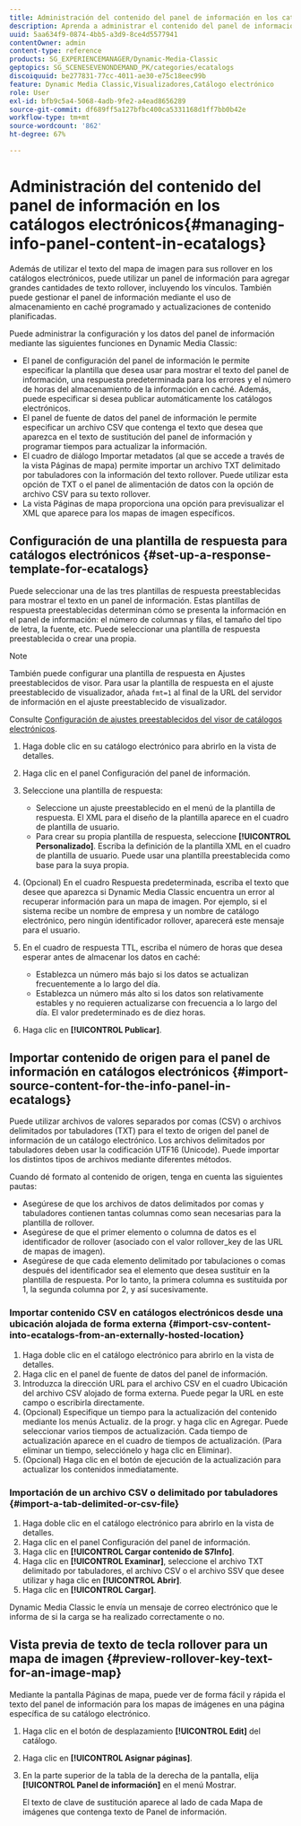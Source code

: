 ```yaml
---
title: Administración del contenido del panel de información en los catálogos electrónicos
description: Aprenda a administrar el contenido del panel de información en los catálogos electrónicos.
uuid: 5aa634f9-0874-4bb5-a3d9-8ce4d5577941
contentOwner: admin
content-type: reference
products: SG_EXPERIENCEMANAGER/Dynamic-Media-Classic
geptopics: SG_SCENESEVENONDEMAND_PK/categories/ecatalogs
discoiquuid: be277831-77cc-4011-ae30-e75c18eec99b
feature: Dynamic Media Classic,Visualizadores,Catálogo electrónico
role: User
exl-id: bfb9c5a4-5068-4adb-9fe2-a4ead8656289
source-git-commit: df689ff5a127bfbc400ca5331168d1ff7bb0b42e
workflow-type: tm+mt
source-wordcount: '862'
ht-degree: 67%

---
```


# Administración del contenido del panel de información en los catálogos electrónicos{#managing-info-panel-content-in-ecatalogs}

Además de utilizar el texto del mapa de imagen para sus rollover en los catálogos electrónicos, puede utilizar un panel de información para agregar grandes cantidades de texto rollover, incluyendo los vínculos. También puede gestionar el panel de información mediante el uso de almacenamiento en caché programado y actualizaciones de contenido planificadas.

Puede administrar la configuración y los datos del panel de información mediante las siguientes funciones en Dynamic Media Classic:

* El panel de configuración del panel de información le permite especificar la plantilla que desea usar para mostrar el texto del panel de información, una respuesta predeterminada para los errores y el número de horas del almacenamiento de la información en caché. Además, puede especificar si desea publicar automáticamente los catálogos electrónicos.
* El panel de fuente de datos del panel de información le permite especificar un archivo CSV que contenga el texto que desea que aparezca en el texto de sustitución del panel de información y programar tiempos para actualizar la información.
* El cuadro de diálogo Importar metadatos (al que se accede a través de la vista Páginas de mapa) permite importar un archivo TXT delimitado por tabuladores con la información del texto rollover. Puede utilizar esta opción de TXT o el panel de alimentación de datos con la opción de archivo CSV para su texto rollover.
* La vista Páginas de mapa proporciona una opción para previsualizar el XML que aparece para los mapas de imagen específicos.

## Configuración de una plantilla de respuesta para catálogos electrónicos {#set-up-a-response-template-for-ecatalogs}

Puede seleccionar una de las tres plantillas de respuesta preestablecidas para mostrar el texto en un panel de información. Estas plantillas de respuesta preestablecidas determinan cómo se presenta la información en el panel de información: el número de columnas y filas, el tamaño del tipo de letra, la fuente, etc. Puede seleccionar una plantilla de respuesta preestablecida o crear una propia.

>[!NOTE]
>
>También puede configurar una plantilla de respuesta en Ajustes preestablecidos de visor. Para usar la plantilla de respuesta en el ajuste preestablecido de visualizador, añada `fmt=1` al final de la URL del servidor de información en el ajuste preestablecido de visualizador.
>
>Consulte [Configuración de ajustes preestablecidos del visor de catálogos electrónicos](setting-ecatalog-viewer-presets.md#setting_up_ecatalog_viewer_presets).

1. Haga doble clic en su catálogo electrónico para abrirlo en la vista de detalles.
1. Haga clic en el panel Configuración del panel de información.
1. Seleccione una plantilla de respuesta:

   * Seleccione un ajuste preestablecido en el menú de la plantilla de respuesta. El XML para el diseño de la plantilla aparece en el cuadro de plantilla de usuario.
   * Para crear su propia plantilla de respuesta, seleccione **[!UICONTROL Personalizado]**. Escriba la definición de la plantilla XML en el cuadro de plantilla de usuario. Puede usar una plantilla preestablecida como base para la suya propia. 

1. (Opcional) En el cuadro Respuesta predeterminada, escriba el texto que desee que aparezca si Dynamic Media Classic encuentra un error al recuperar información para un mapa de imagen. Por ejemplo, si el sistema recibe un nombre de empresa y un nombre de catálogo electrónico, pero ningún identificador rollover, aparecerá este mensaje para el usuario.
1. En el cuadro de respuesta TTL, escriba el número de horas que desea esperar antes de almacenar los datos en caché:

   * Establezca un número más bajo si los datos se actualizan frecuentemente a lo largo del día.
   * Establezca un número más alto si los datos son relativamente estables y no requieren actualizarse con frecuencia a lo largo del día. El valor predeterminado es de diez horas.

1. Haga clic en **[!UICONTROL Publicar]**.

## Importar contenido de origen para el panel de información en catálogos electrónicos {#import-source-content-for-the-info-panel-in-ecatalogs}

Puede utilizar archivos de valores separados por comas (CSV) o archivos delimitados por tabuladores (TXT) para el texto de origen del panel de información de un catálogo electrónico. Los archivos delimitados por tabuladores deben usar la codificación UTF16 (Unicode). Puede importar los distintos tipos de archivos mediante diferentes métodos.

Cuando dé formato al contenido de origen, tenga en cuenta las siguientes pautas:

* Asegúrese de que los archivos de datos delimitados por comas y tabuladores contienen tantas columnas como sean necesarias para la plantilla de rollover.
* Asegúrese de que el primer elemento o columna de datos es el identificador de rollover (asociado con el valor rollover_key de las URL de mapas de imagen).
* Asegúrese de que cada elemento delimitado por tabulaciones o comas después del identificador sea el elemento que desea sustituir en la plantilla de respuesta. Por lo tanto, la primera columna es sustituida por $1$, la segunda columna por $2$, y así sucesivamente.

### Importar contenido CSV en catálogos electrónicos desde una ubicación alojada de forma externa {#import-csv-content-into-ecatalogs-from-an-externally-hosted-location}

1. Haga doble clic en el catálogo electrónico para abrirlo en la vista de detalles.
1. Haga clic en el panel de fuente de datos del panel de información.
1. Introduzca la dirección URL para el archivo CSV en el cuadro Ubicación del archivo CSV alojado de forma externa. Puede pegar la URL en este campo o escribirla directamente.
1. (Opcional) Especifique un tiempo para la actualización del contenido mediante los menús Actualiz. de la progr. y haga clic en Agregar. Puede seleccionar varios tiempos de actualización. Cada tiempo de actualización aparece en el cuadro de tiempos de actualización. (Para eliminar un tiempo, selecciónelo y haga clic en Eliminar).
1. (Opcional) Haga clic en el botón de ejecución de la actualización para actualizar los contenidos inmediatamente.

### Importación de un archivo CSV o delimitado por tabuladores {#import-a-tab-delimited-or-csv-file}

<!-- 

Comment Type: remark
Last Modified By: unknown unknown 
Last Modified Date: 

<p>SR changed this section 10/23/2012</p>

 -->

1. Haga doble clic en el catálogo electrónico para abrirlo en la vista de detalles.
1. Haga clic en el panel Configuración del panel de información.
1. Haga clic en **[!UICONTROL Cargar contenido de S7Info]**.
1. Haga clic en **[!UICONTROL Examinar]**, seleccione el archivo TXT delimitado por tabuladores, el archivo CSV o el archivo SSV que desee utilizar y haga clic en **[!UICONTROL Abrir]**.
1. Haga clic en **[!UICONTROL Cargar]**.

Dynamic Media Classic le envía un mensaje de correo electrónico que le informa de si la carga se ha realizado correctamente o no.

## Vista previa de texto de tecla rollover para un mapa de imagen {#preview-rollover-key-text-for-an-image-map}

Mediante la pantalla Páginas de mapa, puede ver de forma fácil y rápida el texto del panel de información para los mapas de imágenes en una página específica de su catálogo electrónico.

1. Haga clic en el botón de desplazamiento **[!UICONTROL Edit]** del catálogo.
1. Haga clic en **[!UICONTROL Asignar páginas]**.
1. En la parte superior de la tabla de la derecha de la pantalla, elija **[!UICONTROL Panel de información]** en el menú Mostrar.

   El texto de clave de sustitución aparece al lado de cada Mapa de imágenes que contenga texto de Panel de información.
